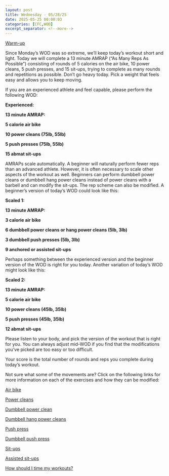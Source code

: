 ```yaml
---
layout: post
title: Wednesday - 05/28/25
date: 2025-05-25 00:00:03
categories: [CFC,WOD]
excerpt_separator: <!--more-->
---
```

[Warm-up](https://communityfitnessclub.wixsite.com/website/post/basic-full-body-warm-up)

Since Monday’s WOD was so extreme, we’ll keep today’s workout short and light. Today we will complete a 13 minute AMRAP (“As Many Reps As Possible”) consisting of rounds of 5 calories on the air bike, 10 power cleans, 5 push presses, and 15 sit-ups, trying to complete as many rounds and repetitions as possible. Don’t go heavy today. Pick a weight that feels easy and allows you to keep moving. 

If you are an experienced athlete and feel capable, please perform the following WOD:

**Experienced:**

**13 minute AMRAP:**

**5 calorie air bike**

**10 power cleans (75lb, 55lb)**

**5 push presses (75lb, 55lb)**

**15 abmat sit-ups**
<!--more-->

AMRAPs scale automatically. A beginner will naturally perform fewer reps than an advanced athlete. However, it is often necessary to scale other aspects of the workout as well. Beginners can perform dumbbell power cleans or dumbbell hang power cleans instead of power cleans with a barbell and can modify the sit-ups. The rep scheme can also be modified. A beginner’s version of today’s WOD could look like this:

**Scaled 1:**

**13 minute AMRAP:**

**3 calorie air bike**

**6 dumbbell power cleans or hang power cleans (5lb, 3lb)**

**3 dumbbell push presses (5lb, 3lb)**

**9 anchored or assisted sit-ups**

Perhaps something between the experienced version and the beginner version of the WOD is right for you today. Another variation of today’s WOD might look like this:

**Scaled 2:**

**13 minute AMRAP:**

**5 calorie air bike**

**10 power cleans (45lb, 35lb)**

**5 push presses (45lb, 35lb)**

**12 abmat sit-ups**

Please listen to your body, and pick the version of the workout that is right for you. You can always adjust mid-WOD if you find that the modifications you’ve picked are too easy or too difficult.

Your score is the total number of rounds and reps you complete during today’s workout. 

Not sure what some of the movements are? Click on the following links for more information on each of the exercises and how they can be modified:

[Air bike](https://communityfitnessclub.wixsite.com/website/post/air-bike)

[Power cleans](https://communityfitnessclub.wixsite.com/website/post/power-cleans)

[Dumbbell power clean](https://communityfitnessclub.wixsite.com/website/post/dumbbell-power-cleans)

[Dumbbell hang power cleans](https://communityfitnessclub.wixsite.com/website/post/dumbbell-hang-power-cleans)

[Push press](https://www.youtube.com/watch?v=iaBVSJm78ko)

[Dumbbell push press](https://communityfitnessclub.wixsite.com/website/post/dumbbell-push-press) 

[Sit-ups](https://communityfitnessclub.wixsite.com/website/post/sit-ups) 

[Assisted sit-ups](https://www.youtube.com/watch?v=q4ap_8wpaF8) 

[How should I time my workouts?](https://communityfitnessclub.wixsite.com/website/post/how-should-i-time-my-workouts)
